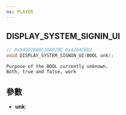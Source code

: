 ```yaml
---
ns: PLAYER
---
```

## DISPLAY_SYSTEM_SIGNIN_UI

```c
// 0x94DD7888C10A979E 0x4264CED2
void DISPLAY_SYSTEM_SIGNIN_UI(BOOL unk);
```

```
Purpose of the BOOL currently unknown.  
Both, true and false, work  
```

## 參數
* **unk**: 

